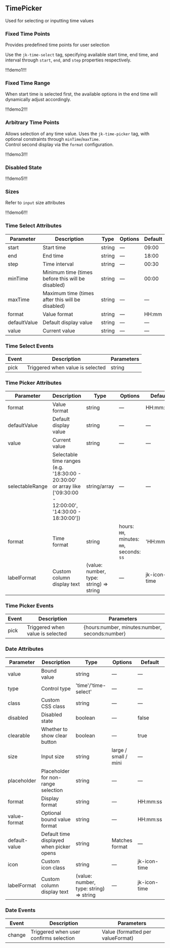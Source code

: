 ## TimePicker

Used for selecting or inputting time values

### Fixed Time Points

Provides predefined time points for user selection

Use the `jk-time-select` tag, specifying available start time, end time, and interval through `start`, `end`, and `step` properties respectively.

!!!demo1!!!

### Fixed Time Range

When start time is selected first, the available options in the end time will dynamically adjust accordingly.

!!!demo2!!!

### Arbitrary Time Points

Allows selection of any time value. Uses the `jk-time-picker` tag, with optional constraints through `minTime`/`maxTime`.  
Control second display via the `format` configuration.

!!!demo3!!!

### Disabled State

!!!demo5!!!

### Sizes

Refer to `input` size attributes

!!!demo6!!!

### Time Select Attributes

| Parameter    | Description                                       | Type   | Options | Default |
| ------------ | ------------------------------------------------- | ------ | ------- | ------- |
| start        | Start time                                        | string | —       | 09:00   |
| end          | End time                                          | string | —       | 18:00   |
| step         | Time interval                                     | string | —       | 00:30   |
| minTime      | Minimum time (times before this will be disabled) | string | —       | 00:00   |
| maxTime      | Maximum time (times after this will be disabled)  | string | —       | —       |
| format       | Value format                                      | string | —       | HH:mm   |
| defaultValue | Default display value                             | string | —       | —       |
| value        | Current value                                     | string | —       | —       |

### Time Select Events

| Event | Description                      | Parameters |
| ----- | -------------------------------- | ---------- |
| pick  | Triggered when value is selected | string     |

### Time Picker Attributes

| Parameter       | Description                                                                                                      | Type                                    | Options                                   | Default      |
| --------------- | ---------------------------------------------------------------------------------------------------------------- | --------------------------------------- | ----------------------------------------- | ------------ |
| format          | Value format                                                                                                     | string                                  | —                                         | HH:mm:ss     |
| defaultValue    | Default display value                                                                                            | string                                  | —                                         | —            |
| value           | Current value                                                                                                    | string                                  | —                                         | —            |
| selectableRange | Selectable time ranges (e.g. '18:30:00 - 20:30:00' or array like ['09:30:00 - 12:00:00', '14:30:00 - 18:30:00']) | string/array                            | —                                         | —            |
| format          | Time format                                                                                                      | string                                  | hours: `HH`, minutes: `mm`, seconds: `ss` | 'HH:mm:ss'   |
| labelFormat     | Custom column display text                                                                                       | (value: number, type: string) => string | —                                         | jk-icon-time |

### Time Picker Events

| Event | Description                      | Parameters                                     |
| ----- | -------------------------------- | ---------------------------------------------- |
| pick  | Triggered when value is selected | {hours:number, minutes:number, seconds:number} |

### Date Attributes

| Parameter     | Description                              | Type                                    | Options              | Default      |
| ------------- | ---------------------------------------- | --------------------------------------- | -------------------- | ------------ |
| value         | Bound value                              | string                                  | —                    | —            |
| type          | Control type                             | 'time'/'time-select'                    | —                    | —            |
| class         | Custom CSS class                         | string                                  | —                    | —            |
| disabled      | Disabled state                           | boolean                                 | —                    | false        |
| clearable     | Whether to show clear button             | boolean                                 | —                    | true         |
| size          | Input size                               | string                                  | large / small / mini | —            |
| placeholder   | Placeholder for non-range selection      | string                                  | —                    | —            |
| format        | Display format                           | string                                  | —                    | HH:mm:ss     |
| value-format  | Optional bound value format              | string                                  | —                    | HH:mm:ss     |
| default-value | Default time displayed when picker opens | string                                  | Matches format       | —            |
| icon          | Custom icon class                        | string                                  | —                    | jk-icon-time |
| labelFormat   | Custom column display text               | (value: number, type: string) => string | —                    | jk-icon-time |

### Date Events

| Event  | Description                            | Parameters                        |
| ------ | -------------------------------------- | --------------------------------- |
| change | Triggered when user confirms selection | Value (formatted per valueFormat) |
